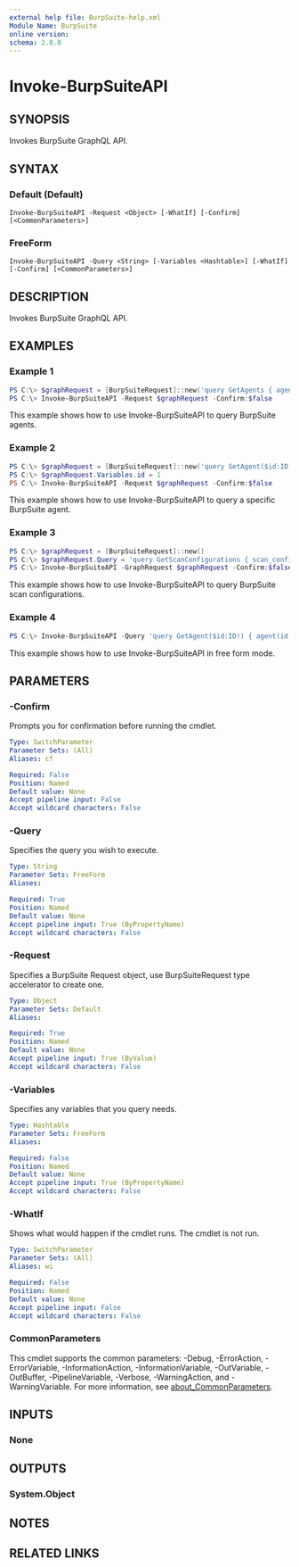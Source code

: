```yaml
---
external help file: BurpSuite-help.xml
Module Name: BurpSuite
online version:
schema: 2.0.0
---
```


# Invoke-BurpSuiteAPI

## SYNOPSIS
Invokes BurpSuite GraphQL API.

## SYNTAX

### Default (Default)
```
Invoke-BurpSuiteAPI -Request <Object> [-WhatIf] [-Confirm] [<CommonParameters>]
```

### FreeForm
```
Invoke-BurpSuiteAPI -Query <String> [-Variables <Hashtable>] [-WhatIf] [-Confirm] [<CommonParameters>]
```

## DESCRIPTION
Invokes BurpSuite GraphQL API.

## EXAMPLES

### Example 1
```powershell
PS C:\> $graphRequest = [BurpSuiteRequest]::new('query GetAgents { agents { id name state enabled } }')
PS C:\> Invoke-BurpSuiteAPI -Request $graphRequest -Confirm:$false
```

This example shows how to use Invoke-BurpSuiteAPI to query BurpSuite agents.

### Example 2
```powershell
PS C:\> $graphRequest = [BurpSuiteRequest]::new('query GetAgent($id:ID!) { agent(id:$id) { id name state enabled } }')
PS C:\> $graphRequest.Variables.id = 1
PS C:\> Invoke-BurpSuiteAPI -Request $graphRequest -Confirm:$false
```

This example shows how to use Invoke-BurpSuiteAPI to query a specific BurpSuite agent.

### Example 3
```powershell
PS C:\> $graphRequest = [BurpSuiteRequest]::new()
PS C:\> $graphRequest.Query = 'query GetScanConfigurations { scan_configurations { id name } }'
PS C:\> Invoke-BurpSuiteAPI -GraphRequest $graphRequest -Confirm:$false
```

This example shows how to use Invoke-BurpSuiteAPI to query BurpSuite scan configurations.

### Example 4
```powershell
PS C:\> Invoke-BurpSuiteAPI -Query 'query GetAgent($id:ID!) { agent(id:$id) { id name state enabled } }' -Variables @{id = 1}
```

This example shows how to use Invoke-BurpSuiteAPI in free form mode.

## PARAMETERS

### -Confirm
Prompts you for confirmation before running the cmdlet.

```yaml
Type: SwitchParameter
Parameter Sets: (All)
Aliases: cf

Required: False
Position: Named
Default value: None
Accept pipeline input: False
Accept wildcard characters: False
```

### -Query
Specifies the query you wish to execute.

```yaml
Type: String
Parameter Sets: FreeForm
Aliases:

Required: True
Position: Named
Default value: None
Accept pipeline input: True (ByPropertyName)
Accept wildcard characters: False
```

### -Request
Specifies a BurpSuite Request object, use BurpSuiteRequest type accelerator to create one.

```yaml
Type: Object
Parameter Sets: Default
Aliases:

Required: True
Position: Named
Default value: None
Accept pipeline input: True (ByValue)
Accept wildcard characters: False
```

### -Variables
Specifies any variables that you query needs.

```yaml
Type: Hashtable
Parameter Sets: FreeForm
Aliases:

Required: False
Position: Named
Default value: None
Accept pipeline input: True (ByPropertyName)
Accept wildcard characters: False
```

### -WhatIf
Shows what would happen if the cmdlet runs.
The cmdlet is not run.

```yaml
Type: SwitchParameter
Parameter Sets: (All)
Aliases: wi

Required: False
Position: Named
Default value: None
Accept pipeline input: False
Accept wildcard characters: False
```

### CommonParameters
This cmdlet supports the common parameters: -Debug, -ErrorAction, -ErrorVariable, -InformationAction, -InformationVariable, -OutVariable, -OutBuffer, -PipelineVariable, -Verbose, -WarningAction, and -WarningVariable. For more information, see [about_CommonParameters](http://go.microsoft.com/fwlink/?LinkID=113216).

## INPUTS

### None

## OUTPUTS

### System.Object
## NOTES

## RELATED LINKS
